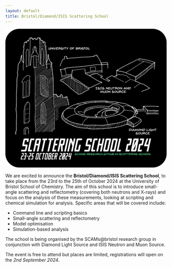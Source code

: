 ```yaml
---
layout: default
title: Bristol/Diamond/ISIS Scattering School   
---
```


![Drawings of the Wills Memorial building, Diamond Light Source and ISIS Neutron and Muon Source](/assets/img/bdi.png)
<br>

We are excited to announce the **Bristol/Diamond/ISIS Scattering School**, to take place from the 23rd to the 25th of October 2024 at the University of Bristol School of Chemistry.
The aim of this school is to introduce small-angle scattering and reflectometry (covering both neutrons and X-rays) and focus on the analysis of these measurements, looking at scripting and chemical simulation for analysis. 
Specific areas that will be covered include: 
- Command line and scripting basics
- Small-angle scattering and reflectometry
- Model optimisation
- Simulation-based analysis

The school is being organised by the SCAMs@bristol research group in conjunction with Diamond Light Source and ISIS Neutron and Muon Source. 

The event is free to attend but places are limited, registrations will open on the *2nd September 2024*. 